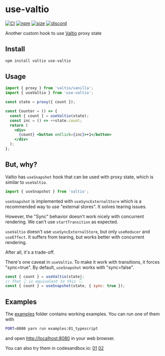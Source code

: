 # use-valtio

[![CI](https://img.shields.io/github/actions/workflow/status/dai-shi/use-valtio/ci.yml?branch=main)](https://github.com/dai-shi/use-valtio/actions?query=workflow%3ACI)
[![npm](https://img.shields.io/npm/v/use-valtio)](https://www.npmjs.com/package/use-valtio)
[![size](https://img.shields.io/bundlephobia/minzip/use-valtio)](https://bundlephobia.com/result?p=use-valtio)
[![discord](https://img.shields.io/discord/627656437971288081)](https://discord.gg/MrQdmzd)

Another custom hook to use [Valtio](https://github.com/pmndrs/valtio) proxy state

## Install

```bash
npm install valtio use-valtio
```

## Usage

```jsx
import { proxy } from 'valtio/vanilla';
import { useValtio } from 'use-valtio';

const state = proxy({ count });

const Counter = () => {
  const { count } = useValtio(state);
  const inc = () => ++state.count;
  return (
    <div>
      {count} <button onClick={inc}>+1</button>
    </div>
  );
};
```

## But, why?

Valtio has `useSnapshot` hook that can be used with proxy state,
which is similar to `useValtio`.

```jsx
import { useSnapshot } from 'valtio';
```

`useSnapshot` is implemented with `useSyncExternalStore` which is
a recommended way to use "external stores". It solves tearing issues.

However, the "Sync" behavior doesn't work nicely with concurrent rendering.
We can't use `startTransition` as expected.

`useValtio` doesn't use `useSyncExternalStore`,
but only `useReducer` and `useEffect`.
It suffers from tearing, but works better with concurrent rendering.

After all, it's a trade-off.

There's one caveat in `useValtio`.
To make it work with transitions, it forces "sync=true".
By default, `useSnapshot` works with "sync=false".

```js
const { count } = useValtio(state);
// That 👆 is equivalent to this 👇.
const { count } = useSnapshot(state, { sync: true });
```

## Examples

The [examples](examples) folder contains working examples.
You can run one of them with

```bash
PORT=8080 yarn run examples:01_typescript
```

and open <http://localhost:8080> in your web browser.

You can also try them in codesandbox.io:
[01](https://codesandbox.io/s/github/dai-shi/use-valtio/tree/main/examples/01_typescript)
[02](https://codesandbox.io/s/github/dai-shi/use-valtio/tree/main/examples/02_suspense)
